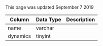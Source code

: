 This page was updated September 7 2019

| Column   | Data Type | Description |
| -------- | --------- | ----------- |
| name     | varchar   |             |
| dynamics | tinyint   |             |